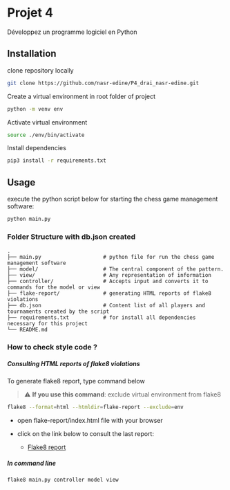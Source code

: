 # Projet 4

Développez un programme logiciel en Python

## Installation

<!-- Use the package manager [pip](https://pip.pypa.io/en/stable/) to install foobar. -->
clone repository locally
```bash
git clone https://github.com/nasr-edine/P4_drai_nasr-edine.git
```
Create a virtual environment in root folder of project 
```bash
python -m venv env
```

Activate virtual environment
```bash
source ./env/bin/activate
```
Install dependencies
```bash
pip3 install -r requirements.txt
```
## Usage

execute the python script below for starting the chess game management software:
```python
python main.py
```
### Folder Structure with db.json created

    .
    ├── main.py                    # python file for run the chess game management software
    ├── model/                     # The central component of the pattern.
    ├── view/                      # Any representation of information
    ├── controller/                # Accepts input and converts it to commands for the model or view
    ├── flake-report/              # generating HTML reports of flake8 violations
    ├── db.json                    # Content list of all players and tournaments created by the script
    ├── requirements.txt           # for install all dependencies necessary for this project
    └── README.md

### How to check style code ?

##### Consulting HTML reports of flake8 violations

To generate flake8 report, type command below
> :warning: **If you use this command**: exclude virtual environment from flake8

```bash
flake8 --format=html --htmldir=flake-report --exclude=env
```


* open flake-report/index.html file with your browser
 
* click on the link below to consult the last report:
  * [Flake8 report](https://htmlpreview.github.io/?https://github.com/nasr-edine/P4_drai_nasr-edine/blob/master/flake-report/index.html)

##### In command line
```bash 
flake8 main.py controller model view 
```
